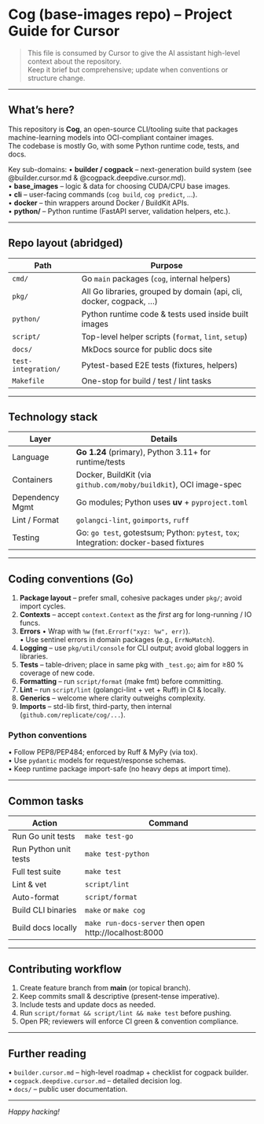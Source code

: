 # Cog (base-images repo) – Project Guide for Cursor

> This file is consumed by Cursor to give the AI assistant high-level context about the repository.  
> Keep it brief but comprehensive; update when conventions or structure change.

---

## What’s here?
This repository is **Cog**, an open-source CLI/tooling suite that packages machine-learning models into OCI-compliant container images.  
The codebase is mostly Go, with some Python runtime code, tests, and docs.

Key sub-domains:
• **builder / cogpack** – next-generation build system (see @builder.cursor.md & @cogpack.deepdive.cursor.md).  
• **base_images** – logic & data for choosing CUDA/CPU base images.  
• **cli** – user-facing commands (`cog build`, `cog predict`, …).  
• **docker** – thin wrappers around Docker / BuildKit APIs.  
• **python/** – Python runtime (FastAPI server, validation helpers, etc.).

---

## Repo layout (abridged)
| Path | Purpose |
|------|---------|
| `cmd/` | Go `main` packages (`cog`, internal helpers) |
| `pkg/` | All Go libraries, grouped by domain (api, cli, docker, cogpack, …) |
| `python/` | Python runtime code & tests used inside built images |
| `script/` | Top-level helper scripts (`format`, `lint`, `setup`) |
| `docs/` | MkDocs source for public docs site |
| `test-integration/` | Pytest-based E2E tests (fixtures, helpers) |
| `Makefile` | One-stop for build / test / lint tasks |

---

## Technology stack
| Layer | Details |
|-------|---------|
| Language | **Go 1.24** (primary), Python 3.11+ for runtime/tests |
| Containers | Docker, BuildKit (via `github.com/moby/buildkit`), OCI image-spec |
| Dependency Mgmt | Go modules; Python uses **uv** + `pyproject.toml` |
| Lint / Format | `golangci-lint`, `goimports`, `ruff` |
| Testing | Go: `go test`, gotestsum; Python: `pytest`, `tox`; Integration: docker-based fixtures |

---

## Coding conventions (Go)
1. **Package layout** – prefer small, cohesive packages under `pkg/`; avoid import cycles.
2. **Contexts** – accept `context.Context` as the *first* arg for long-running / IO funcs.
3. **Errors**
   • Wrap with `%w` (`fmt.Errorf("xyz: %w", err)`).  
   • Use sentinel errors in domain packages (e.g., `ErrNoMatch`).
4. **Logging** – use `pkg/util/console` for CLI output; avoid global loggers in libraries.
5. **Tests** – table-driven; place in same pkg with `_test.go`; aim for ≥80 % coverage of new code.
6. **Formatting** – run `script/format` (make fmt) before committing.
7. **Lint** – run `script/lint` (golangci-lint + vet + Ruff) in CI & locally.
8. **Generics** – welcome where clarity outweighs complexity.
9. **Imports** – std-lib first, third-party, then internal (`github.com/replicate/cog/...`).

### Python conventions
• Follow PEP8/PEP484; enforced by Ruff & MyPy (via tox).  
• Use `pydantic` models for request/response schemas.  
• Keep runtime package import-safe (no heavy deps at import time).

---

## Common tasks
| Action | Command |
|--------|---------|
| Run Go unit tests | `make test-go` |
| Run Python unit tests | `make test-python` |
| Full test suite | `make test` |
| Lint & vet | `script/lint` |
| Auto-format | `script/format` |
| Build CLI binaries | `make` or `make cog` |
| Build docs locally | `make run-docs-server` then open http://localhost:8000 |

---

## Contributing workflow
1. Create feature branch from **main** (or topical branch).  
2. Keep commits small & descriptive (present-tense imperative).  
3. Include tests and update docs as needed.  
4. Run `script/format && script/lint && make test` before pushing.  
5. Open PR; reviewers will enforce CI green & convention compliance.

---

## Further reading
• `builder.cursor.md` – high-level roadmap + checklist for cogpack builder.  
• `cogpack.deepdive.cursor.md` – detailed decision log.  
• `docs/` – public user documentation.

---
*Happy hacking!* 
